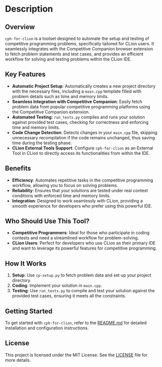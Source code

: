 # Description

## Overview

`cph-for-clion` is a toolset designed to automate the setup and testing of competitive programming problems, specifically tailored for CLion users. It seamlessly integrates with the Competitive Companion browser extension to fetch problem statements and test cases, and provides an efficient workflow for solving and testing problems within the CLion IDE.

## Key Features

- **Automatic Project Setup**: Automatically creates a new project directory with the necessary files, including a `main.cpp` template filled with problem details such as time and memory limits.
- **Seamless Integration with Competitive Companion**: Easily fetch problem data from popular competitive programming platforms using the Competitive Companion extension.
- **Automated Testing**: `run_tests.py` compiles and runs your solution against provided test cases, checking for correctness and enforcing time and memory limits.
- **Code Change Detection**: Detects changes in your `main.cpp` file, skipping unnecessary recompilation if the code remains unchanged, thus saving time during the testing phase.
- **CLion External Tools Support**: Configure `cph-for-clion` as an External Tool in CLion to directly access its functionalities from within the IDE.

## Benefits

- **Efficiency**: Automates repetitive tasks in the competitive programming workflow, allowing you to focus on solving problems.
- **Reliability**: Ensures that your solutions are tested under real contest conditions with enforced time and memory limits.
- **Integration**: Designed to work seamlessly with CLion, providing a smooth experience for developers who prefer using this powerful IDE.

## Who Should Use This Tool?

- **Competitive Programmers**: Ideal for those who participate in coding contests and need a streamlined workflow for problem-solving.
- **CLion Users**: Perfect for developers who use CLion as their primary IDE and want to leverage its powerful features for competitive programming.

## How It Works

1. **Setup**: Use `cp-setup.py` to fetch problem data and set up your project directory.
2. **Coding**: Implement your solution in `main.cpp`.
3. **Testing**: Use `run_tests.py` to compile and test your solution against the provided test cases, ensuring it meets all the constraints.

## Getting Started

To get started with `cph-for-clion`, refer to the [README.md](README.md) for detailed installation and configuration instructions.

## License

This project is licensed under the MIT License. See the [LICENSE](LICENSE) file for more details.
